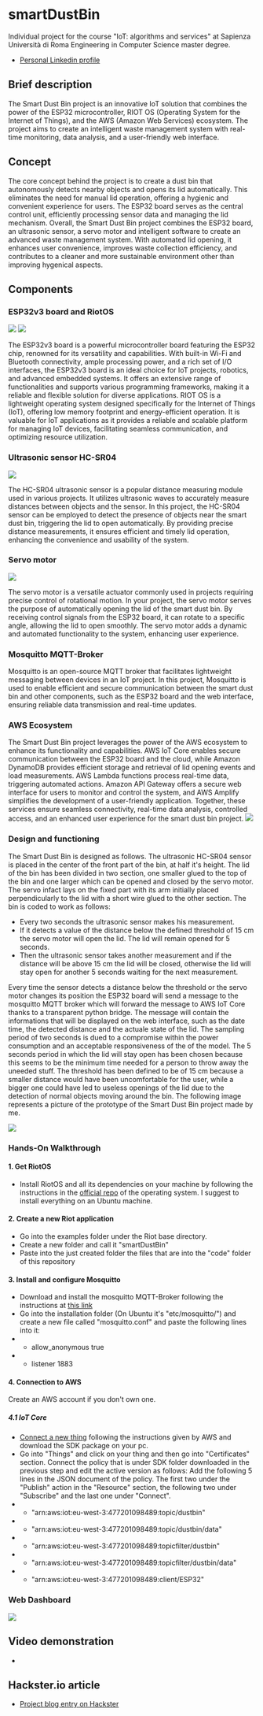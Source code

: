 # smartDustBin
Individual project for the course "IoT: algorithms and services" at Sapienza Università di Roma Engineering in Computer Science master degree.

- [Personal Linkedin profile](https://www.linkedin.com/in/simone-pascucci-17751126b/)

## Brief description

The Smart Dust Bin project is an innovative IoT solution that combines the power of the ESP32 microcontroller, RIOT OS (Operating System for the Internet of Things), and the AWS (Amazon Web Services) ecosystem. The project aims to create an intelligent waste management system with real-time monitoring, data analysis, and a user-friendly web interface.

## Concept

The core concept behind the project is to create a dust bin that autonomously detects nearby objects and opens its lid automatically. This eliminates the need for manual lid operation, offering a hygienic and convenient experience for users. The ESP32 board serves as the central control unit, efficiently processing sensor data and managing the lid mechanism. Overall, the Smart Dust Bin project combines the ESP32 board, an ultrasonic sensor, a servo motor and intelligent software to create an advanced waste management system. With automated lid opening, it enhances user convenience, improves waste collection efficiency, and contributes to a cleaner and more sustainable environment other than improving hygenical aspects.

## Components

### ESP32v3 board and RiotOS

![](images/board.png)
![](images/riot.png)

The ESP32v3 board is a powerful microcontroller board featuring the ESP32 chip, renowned for its versatility and capabilities. With built-in Wi-Fi and Bluetooth connectivity, ample processing power, and a rich set of I/O interfaces, the ESP32v3 board is an ideal choice for IoT projects, robotics, and advanced embedded systems. It offers an extensive range of functionalities and supports various programming frameworks, making it a reliable and flexible solution for diverse applications.
RIOT OS is a lightweight operating system designed specifically for the Internet of Things (IoT), offering low memory footprint and energy-efficient operation. It is valuable for IoT applications as it provides a reliable and scalable platform for managing IoT devices, facilitating seamless communication, and optimizing resource utilization.

### Ultrasonic sensor HC-SR04

![](images/ultrasonic.png)

The HC-SR04 ultrasonic sensor is a popular distance measuring module used in various projects. It utilizes ultrasonic waves to accurately measure distances between objects and the sensor. In this project, the HC-SR04 sensor can be employed to detect the presence of objects near the smart dust bin, triggering the lid to open automatically. By providing precise distance measurements, it ensures efficient and timely lid operation, enhancing the convenience and usability of the system.

### Servo motor

![](images/servo.jpeg)

The servo motor is a versatile actuator commonly used in projects requiring precise control of rotational motion. In your project, the servo motor serves the purpose of automatically opening the lid of the smart dust bin. By receiving control signals from the ESP32 board, it can rotate to a specific angle, allowing the lid to open smoothly. The servo motor adds a dynamic and automated functionality to the system, enhancing user experience.

### Mosquitto MQTT-Broker

Mosquitto is an open-source MQTT broker that facilitates lightweight messaging between devices in an IoT project. In this project, Mosquitto is used to enable efficient and secure communication between the smart dust bin and other components, such as the ESP32 board and the web interface, ensuring reliable data transmission and real-time updates.

### AWS Ecosystem

The Smart Dust Bin project leverages the power of the AWS ecosystem to enhance its functionality and capabilities. AWS IoT Core enables secure communication between the ESP32 board and the cloud, while Amazon DynamoDB provides efficient storage and retrieval of lid opening events and load measurements. AWS Lambda functions process real-time data, triggering automated actions. Amazon API Gateway offers a secure web interface for users to monitor and control the system, and AWS Amplify simplifies the development of a user-friendly application. Together, these services ensure seamless connectivity, real-time data analysis, controlled access, and an enhanced user experience for the smart dust bin project.
![](images/ecosystem.png)

### Design and functioning

The Smart Dust Bin is designed as follows. The ultrasonic HC-SR04 sensor is placed in the center of the front part of the bin, at half it's height. The lid of the bin has been divided in two section, one smaller glued to the top of the bin and one larger which can be opened and closed by the servo motor. The servo infact lays on the fixed part with its arm initially placed perpendicularly to the lid with a short wire glued to the other section. The bin is coded to work as follows: 
- Every two seconds the ultrasonic sensor makes his measurement.
- If it detects a value of the distance below the defined threshold of 15 cm the servo motor will open the lid. The lid will remain opened for 5 seconds. 
- Then the ultrasonic sensor takes another measurement and if the distance will be above 15 cm the lid will be closed, otherwise the lid will stay open for another 5 seconds waiting for the next measurement. 

Every time the sensor detects a distance below the threshold or the servo motor changes its position the ESP32 board will send a message to the mosquitto MQTT broker which will forward the message to AWS IoT Core thanks to a transparent python bridge. The message will contain the informations that will be displayed on the web interface, such as the date time, the detected distance and the actuale state of the lid. The sampling period of two seconds is dued to a compromise within the power consumption and an acceptable responsiveness of the of the model. The 5 seconds period in which the lid will stay open has been chosen because this seems to be the minimum time needed for a person to throw away the uneeded stuff. The threshold has been defined to be of 15 cm because a smaller distance would have been uncomfortable for the user, while a bigger one could have led to useless openings of the lid due to the detection of normal objects moving around the bin.
The following image represents a picture of the prototype of the Smart Dust Bin project made by me.

![](images/prototype.jpeg)

### Hands-On Walkthrough

#### 1. Get RiotOS
- Install RiotOS and all its dependencies on your machine by following the instructions in the [official repo](https://github.com/RIOT-OS/RIOT) of the operating system. I suggest to install everything on an Ubuntu machine.

#### 2. Create a new Riot application
- Go into the examples folder under the Riot base directory.
- Create a new folder and call it "smartDustBin"
- Paste into the just created folder the files that are into the "code" folder of this repository

#### 3. Install and configure Mosquitto
- Download and install the mosquitto MQTT-Broker following the instructions at [this link](https://mosquitto.org/download/)
- Go into the installation folder (On Ubuntu it's "etc/mosquitto/") and create a new file called "mosquitto.conf" and paste the following lines into it:
- - allow_anonymous true
- - listener 1883

#### 4. Connection to AWS
Create an AWS account if you don't own one.
##### 4.1 IoT Core
- [Connect a new thing](https://eu-west-3.console.aws.amazon.com/iot/home?region=eu-west-3#/home) following the instructions given by AWS and download the SDK package on your pc.
- Go into "Things" and click on your thing and then go into "Certificates" section. Connect the policy that is under SDK folder downloaded in the previous step and edit the active version as follows: Add the following 5 lines in the JSON document of the policy. The first two under the "Publish" action in the "Resource" section, the following two under "Subscribe" and the last one under "Connect".
- - "arn:aws:iot:eu-west-3:477201098489:topic/dustbin"
- - "arn:aws:iot:eu-west-3:477201098489:topic/dustbin/data"
- - "arn:aws:iot:eu-west-3:477201098489:topicfilter/dustbin"
- - "arn:aws:iot:eu-west-3:477201098489:topicfilter/dustbin/data"
- - "arn:aws:iot:eu-west-3:477201098489:client/ESP32"

### Web Dashboard

![](images/web.png)


## Video demonstration
-

## Hackster.io article
- [Project blog entry on Hackster](https://www.hackster.io/simonepascucci/smart-dust-bin-with-riotos-and-esp-32-v3-5eb491)
